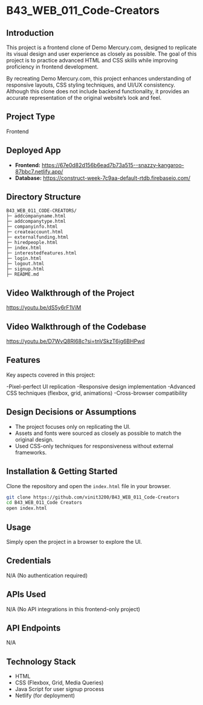 # B43_WEB_011_Code-Creators

## Introduction
This project is a frontend clone of Demo Mercury.com, designed to replicate its visual design and user experience as closely as possible. The goal of this project is to practice advanced HTML and CSS skills while improving proficiency in frontend development.

By recreating Demo Mercury.com, this project enhances understanding of responsive layouts, CSS styling techniques, and UI/UX consistency. Although this clone does not include backend functionality, it provides an accurate representation of the original website’s look and feel.

## Project Type
Frontend

## Deployed App
- **Frontend:** https://67e0d82d156b6ead7b73a515--snazzy-kangaroo-87bbc7.netlify.app/
- **Database:** https://construct-week-7c9aa-default-rtdb.firebaseio.com/

## Directory Structure
```
B43_WEB_011_CODE-CREATORS/
├─ addcompanyname.html
├─ addcompanytype.html
├─ companyinfo.html
├─ createaccount.html
├─ externalfunding.html
├─ hiredpeople.html
├─ index.html
├─ interestedfeatures.html
├─ login.html
├─ logout.html
├─ signup.html
├─ README.md
```

## Video Walkthrough of the Project
https://youtu.be/dS5y6rF1ViM

## Video Walkthrough of the Codebase
https://youtu.be/D7WvQ8Rl68c?si=tnVSkzT6jg6BHPwd

## Features
Key aspects covered in this project:

-Pixel-perfect UI replication
-Responsive design implementation
-Advanced CSS techniques (flexbox, grid, animations)
-Cross-browser compatibility

## Design Decisions or Assumptions
- The project focuses only on replicating the UI.
- Assets and fonts were sourced as closely as possible to match the original design.
- Used CSS-only techniques for responsiveness without external frameworks.

## Installation & Getting Started
Clone the repository and open the `index.html` file in your browser.

```bash
git clone https://github.com/vinit3200/B43_WEB_011_Code-Creators
cd B43_WEB_011_Code Creators
open index.html
```

## Usage
Simply open the project in a browser to explore the UI.

## Credentials
N/A (No authentication required)

## APIs Used
N/A (No API integrations in this frontend-only project)

## API Endpoints
N/A

## Technology Stack
- HTML
- CSS (Flexbox, Grid, Media Queries)
- Java Script for user signup process
- Netlify (for deployment)
